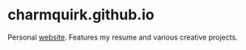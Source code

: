 # charmquirk.github.io

Personal [website](https://charmquirk.github.io/). Features my resume and various creative projects.
